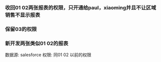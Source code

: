 ### 收回01 02两张报表的权限，只开通给paul，xiaoming并且不让区域销售不显示报表
### 保留03的权限

### 新开发两张类似01 02的报表
数据源: salesforce
权限: 同01 02 以前的权限